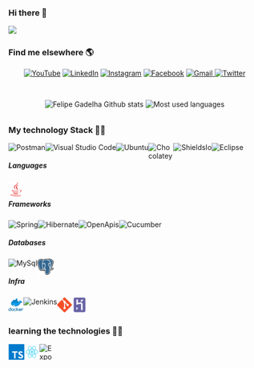 ### Hi there 👋

![](https://komarev.com/ghpvc/?username=FelipeGadelha&color=brightgreen)

### Find me elsewhere 🌎

<p align="center">
  <a href="https://www.youtube.com/channel/UCTHEnDuI2uIYeTwV4RR7nOA">
    <img alt="YouTube" src="https://img.shields.io/badge/YouTube-FF0000?logo=youtube&logoColor=write" /><a/>
   <a href="https://www.linkedin.com/in/felipe-gadelha-diniz-da-silva-aaaa4a158/">
    <img alt="LinkedIn" src="https://img.shields.io/badge/LinkedIn-0077B5?logo=linkedin&logoColor=white" /><a/>
  <a href="https://www.instagram.com/fe3liip3/">  
    <img alt="Instagram" src="https://img.shields.io/badge/Instagram-E4405F?logo=instagram&logoColor=white" /><a/>
  <a href="https://www.facebook.com/felipe.gadelha.545/">
    <img alt="Facebook" src="https://img.shields.io/badge/Facebook-1877F2?logo=facebook&logoColor=white" /><a/>
  <a href="mailto:felipegadelha90@gmail.com">
    <img alt="Gmail" src="https://img.shields.io/badge/Gmail%20felipegadelha90@gmail.com-D14836?logo=gmail&logoColor=white&link=mailto:felipegadelha90@gmail.com" />
	<a href="https://twitter.com/Felipe52956739">
      <img alt="Twitter" src="https://img.shields.io/twitter/follow/Felipe52956739?label=Follow%20%40Felipe52956739&logo=Twitter&style=flat"></a>
</p>
<br>
<p align="center">
  <img align="center"
      alt="Felipe Gadelha Github stats"
      style="margin-bottom: 10px;"
       height="180em" src="https://github-readme-stats.vercel.app/api?username=felipeGadelha&theme=tokyonight&show_icons=true&count_private=true" />
  <img
    align="center"
    alt="Most used languages"
    height="180em"
    style="margin-bottom: 10px;"
    src="https://github-readme-stats-eight-theta.vercel.app/api/top-langs/?username=felipeGadelha&layout=compact&langs_count=10&theme=tokyonight&show_icons=true&count_private=true"
  />
</p>

### My technology Stack 👩‍💻

<img align="left" alt="Postman" height="30" src="https://www.vectorlogo.zone/logos/getpostman/getpostman-icon.svg">
<img align="left" alt="Visual Studio Code" height="30" src="https://www.vectorlogo.zone/logos/visualstudio_code/visualstudio_code-icon.svg">
<img align="left" alt="Ubuntu" height="30" src="https://www.vectorlogo.zone/logos/ubuntu/ubuntu-icon.svg">
<img align="left" alt="Chocolatey" height="34" width="50" src="https://www.vectorlogo.zone/logos/chocolatey/chocolatey-icon.svg">
<img align="left" alt="ShieldsIo" height="30" src="https://www.vectorlogo.zone/logos/shieldsio/shieldsio-icon.svg">
<img align="left" alt="Eclipse" height="30" src="https://www.vectorlogo.zone/logos/eclipse/eclipse-icon.svg">&nbsp;&nbsp;


##### Languages

<img align="left" alt="Java" height="30" src="https://raw.githubusercontent.com/devicons/devicon/master/icons/java/java-plain.svg">&nbsp;&nbsp;


##### Frameworks

<img align="left" alt="Spring" height="32" src="https://www.vectorlogo.zone/logos/springio/springio-icon.svg">
<img align="left" alt="Hibernate" height="32" src="https://www.vectorlogo.zone/logos/hibernate/hibernate-icon.svg">
<img align="left" alt="OpenApis" height="32" src="https://www.vectorlogo.zone/logos/openapis/openapis-icon.svg">
<img align="left" alt="Cucumber" height="32" src="https://www.vectorlogo.zone/logos/cucumberio/cucumberio-icon.svg">&nbsp;&nbsp;


##### Databases

<img align="left" alt="MySql" height="32" src="https://www.vectorlogo.zone/logos/mysql/mysql-icon.svg">&nbsp;&nbsp;
<img align="left" alt="Postgresql" height="32px" src="https://raw.githubusercontent.com/github/explore/80688e429a7d4ef2fca1e82350fe8e3517d3494d/topics/postgresql/postgresql.png" />

##### Infra

<img align="left" alt="Docker" width="30px" src="https://raw.githubusercontent.com/github/explore/80688e429a7d4ef2fca1e82350fe8e3517d3494d/topics/docker/docker.png" />
<img align="left" alt="Jenkins" height="30" src="https://www.vectorlogo.zone/logos/jenkins/jenkins-icon.svg">
<img align="left" alt="Git" height="30" src="https://raw.githubusercontent.com/devicons/devicon/master/icons/git/git-original.svg">
<img align="left" alt="Heroku" height="30" src="https://raw.githubusercontent.com/devicons/devicon/master/icons/heroku/heroku-plain.svg">

<br>
<br>

### learning the technologies 👩‍💻

<img align="left" alt="Typescript" height="32" src="https://raw.githubusercontent.com/devicons/devicon/master/icons/typescript/typescript-plain.svg">
<img align="left" height="32px"  alt="React" width="30px" src="https://raw.githubusercontent.com/github/explore/80688e429a7d4ef2fca1e82350fe8e3517d3494d/topics/react/react.png" />
<img align="left" height="32px" width="32px" alt="Expo" src="https://www.vectorlogo.zone/logos/expoio/expoio-icon.svg"/>

<!--

<img align="left" height="32px" width="32px" alt="Graphql" src="https://www.vectorlogo.zone/logos/graphql/graphql-icon.svg"/>
<img align="left" height="32px" width="32px" alt="Gradle" src="https://www.vectorlogo.zone/logos/gradle/gradle-icon.svg"/>&nbsp;&nbsp;

##### Languages


<img align="left" height="32px" alt="Nodejs" src="https://www.vectorlogo.zone/logos/nodejs/nodejs-icon.svg" />
<img align="left" alt="Kotlin" height="32" src="https://www.vectorlogo.zone/logos/kotlinlang/kotlinlang-icon.svg">
<img align="left" alt="Dart" height="32" src="https://www.vectorlogo.zone/logos/dartlang/dartlang-icon.svg">&nbsp;&nbsp;



##### Frameworks

<img align="left" alt="Flutter" height="30" src="https://www.vectorlogo.zone/logos/flutterio/flutterio-icon.svg">&nbsp;&nbsp;

##### Databases

<img align="left" alt="MongoDB" height="30" src="https://www.vectorlogo.zone/logos/mongodb/mongodb-icon.svg">
<img align="left" alt="CassandraDB" height="35px" width="35px" src="https://www.vectorlogo.zone/logos/apache_cassandra/apache_cassandra-icon.svg">&nbsp;&nbsp;


##### Infra

<img align="left" height="32px" width="48px" alt="Kafka" src="https://www.vectorlogo.zone/logos/apache_kafka/apache_kafka-ar21.svg"/>
<img align="left" height="32px" width="32px" alt="Kubernetes" src="https://www.vectorlogo.zone/logos/kubernetes/kubernetes-icon.svg"/>
<img align="left" height="32px" width="32px" alt="vagrant" src="https://www.vectorlogo.zone/logos/vagrantup/vagrantup-icon.svg"/>
<img align="left" height="32px" width="32px" alt="Ansible" src="https://www.vectorlogo.zone/logos/ansible/ansible-icon.svg"/>
<img align="left" height="32px" width="32px" alt="RabbitMq" src="https://www.vectorlogo.zone/logos/rabbitmq/rabbitmq-icon.svg"/>
<img align="left" height="32px" width="32px" alt="Terraform" src="https://www.vectorlogo.zone/logos/terraformio/terraformio-icon.svg"/>



<br />
<br />

<img alt="stack" src="https://raw.githubusercontent.com/FelipeGadelha/FelipeGadelha/main/.github/imgs/Stack.png" />

**FelipeGadelha/FelipeGadelha** is a ✨ _special_ ✨ repository because its `README.md` (this file) appears on your GitHub profile.

Here are some ideas to get you started:

- 🔭 I’m currently working on ...
- 🌱 I’m currently learning ...
- 👯 I’m looking to collaborate on ...
- 🤔 I’m looking for help with ...
- 💬 Ask me about ...
- 📫 How to reach me: ...
- 😄 Pronouns: ...
- ⚡ Fun fact: ...
-->
